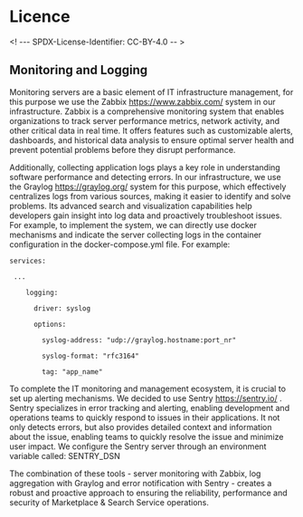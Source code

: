 # Licence

<! --- SPDX-License-Identifier: CC-BY-4.0  -- >

## Monitoring and Logging

Monitoring servers are a basic element of IT infrastructure management, for this purpose we use the Zabbix https://www.zabbix.com/ system in our infrastructure. Zabbix is a comprehensive monitoring system that enables organizations to track server performance metrics, network activity, and other critical data in real time. It offers features such as customizable alerts, dashboards, and historical data analysis to ensure optimal server health and prevent potential problems before they disrupt performance.

Additionally, collecting application logs plays a key role in understanding software performance and detecting errors. In our infrastructure, we use the Graylog https://graylog.org/ system for this purpose, which effectively centralizes logs from various sources, making it easier to identify and solve problems. Its advanced search and visualization capabilities help developers gain insight into log data and proactively troubleshoot issues. For example, to implement the system, we can directly use docker mechanisms and indicate the server collecting logs in the container configuration in the docker-compose.yml file. For example: 
```
services:

 ...
	
	logging:
  	
	  driver: syslog
  	
	  options:
    
		syslog-address: "udp://graylog.hostname:port_nr"
    	
		syslog-format: "rfc3164"
    	
		tag: "app_name"
```

To complete the IT monitoring and management ecosystem, it is crucial to set up alerting mechanisms. We decided to use Sentry https://sentry.io/ . Sentry specializes in error tracking and alerting, enabling development and operations teams to quickly respond to issues in their applications. It not only detects errors, but also provides detailed context and information about the issue, enabling teams to quickly resolve the issue and minimize user impact. We configure the Sentry server through an environment variable called: SENTRY_DSN 

The combination of these tools - server monitoring with Zabbix, log aggregation with Graylog and error notification with Sentry - creates a robust and proactive approach to ensuring the reliability, performance and security of Marketplace & Search Service operations.
